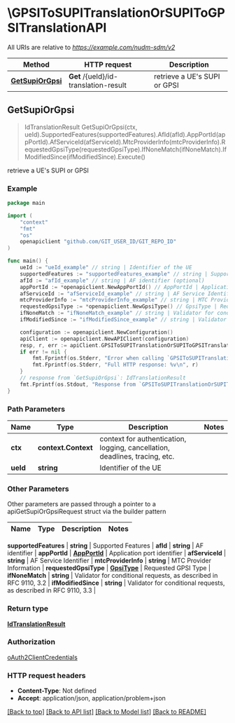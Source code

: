 # \GPSIToSUPITranslationOrSUPIToGPSITranslationAPI

All URIs are relative to *https://example.com/nudm-sdm/v2*

Method | HTTP request | Description
------------- | ------------- | -------------
[**GetSupiOrGpsi**](GPSIToSUPITranslationOrSUPIToGPSITranslationAPI.md#GetSupiOrGpsi) | **Get** /{ueId}/id-translation-result | retrieve a UE&#39;s SUPI or GPSI



## GetSupiOrGpsi

> IdTranslationResult GetSupiOrGpsi(ctx, ueId).SupportedFeatures(supportedFeatures).AfId(afId).AppPortId(appPortId).AfServiceId(afServiceId).MtcProviderInfo(mtcProviderInfo).RequestedGpsiType(requestedGpsiType).IfNoneMatch(ifNoneMatch).IfModifiedSince(ifModifiedSince).Execute()

retrieve a UE's SUPI or GPSI

### Example

```go
package main

import (
	"context"
	"fmt"
	"os"
	openapiclient "github.com/GIT_USER_ID/GIT_REPO_ID"
)

func main() {
	ueId := "ueId_example" // string | Identifier of the UE
	supportedFeatures := "supportedFeatures_example" // string | Supported Features (optional)
	afId := "afId_example" // string | AF identifier (optional)
	appPortId := *openapiclient.NewAppPortId() // AppPortId | Application port identifier (optional)
	afServiceId := "afServiceId_example" // string | AF Service Identifier (optional)
	mtcProviderInfo := "mtcProviderInfo_example" // string | MTC Provider Information (optional)
	requestedGpsiType := *openapiclient.NewGpsiType() // GpsiType | Requested GPSI Type (optional)
	ifNoneMatch := "ifNoneMatch_example" // string | Validator for conditional requests, as described in RFC 9110, 3.2 (optional)
	ifModifiedSince := "ifModifiedSince_example" // string | Validator for conditional requests, as described in RFC 9110, 3.3 (optional)

	configuration := openapiclient.NewConfiguration()
	apiClient := openapiclient.NewAPIClient(configuration)
	resp, r, err := apiClient.GPSIToSUPITranslationOrSUPIToGPSITranslationAPI.GetSupiOrGpsi(context.Background(), ueId).SupportedFeatures(supportedFeatures).AfId(afId).AppPortId(appPortId).AfServiceId(afServiceId).MtcProviderInfo(mtcProviderInfo).RequestedGpsiType(requestedGpsiType).IfNoneMatch(ifNoneMatch).IfModifiedSince(ifModifiedSince).Execute()
	if err != nil {
		fmt.Fprintf(os.Stderr, "Error when calling `GPSIToSUPITranslationOrSUPIToGPSITranslationAPI.GetSupiOrGpsi``: %v\n", err)
		fmt.Fprintf(os.Stderr, "Full HTTP response: %v\n", r)
	}
	// response from `GetSupiOrGpsi`: IdTranslationResult
	fmt.Fprintf(os.Stdout, "Response from `GPSIToSUPITranslationOrSUPIToGPSITranslationAPI.GetSupiOrGpsi`: %v\n", resp)
}
```

### Path Parameters


Name | Type | Description  | Notes
------------- | ------------- | ------------- | -------------
**ctx** | **context.Context** | context for authentication, logging, cancellation, deadlines, tracing, etc.
**ueId** | **string** | Identifier of the UE | 

### Other Parameters

Other parameters are passed through a pointer to a apiGetSupiOrGpsiRequest struct via the builder pattern


Name | Type | Description  | Notes
------------- | ------------- | ------------- | -------------

 **supportedFeatures** | **string** | Supported Features | 
 **afId** | **string** | AF identifier | 
 **appPortId** | [**AppPortId**](AppPortId.md) | Application port identifier | 
 **afServiceId** | **string** | AF Service Identifier | 
 **mtcProviderInfo** | **string** | MTC Provider Information | 
 **requestedGpsiType** | [**GpsiType**](GpsiType.md) | Requested GPSI Type | 
 **ifNoneMatch** | **string** | Validator for conditional requests, as described in RFC 9110, 3.2 | 
 **ifModifiedSince** | **string** | Validator for conditional requests, as described in RFC 9110, 3.3 | 

### Return type

[**IdTranslationResult**](IdTranslationResult.md)

### Authorization

[oAuth2ClientCredentials](../README.md#oAuth2ClientCredentials)

### HTTP request headers

- **Content-Type**: Not defined
- **Accept**: application/json, application/problem+json

[[Back to top]](#) [[Back to API list]](../README.md#documentation-for-api-endpoints)
[[Back to Model list]](../README.md#documentation-for-models)
[[Back to README]](../README.md)

